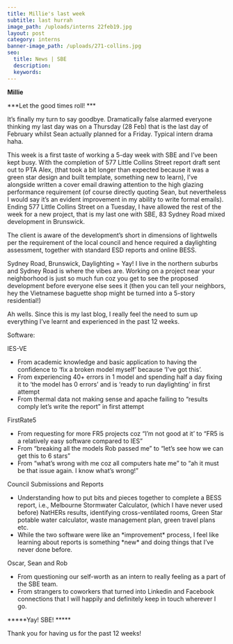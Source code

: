 ```yaml
---
title: Millie's last week
subtitle: last hurrah
image_path: /uploads/interns 22feb19.jpg
layout: post
category: interns
banner-image_path: /uploads/271-collins.jpg
seo:
  title: News | SBE
  description:
  keywords:
---
```


**Millie**

***Let the good times roll! ***

It’s finally my turn to say goodbye. Dramatically false alarmed everyone thinking my last day was on a Thursday (28 Feb) that is the last day of February whilst Sean actually planned for a Friday. Typical intern drama haha.

This week is a first taste of working a 5-day week with SBE and I’ve been kept busy. With the completion of 577 Little Collins Street report draft sent out to PTA Alex, (that took a bit longer than expected because it was a green star design and built template, something new to learn), I’ve alongside written a cover email drawing attention to the high glazing performance requirement (of course directly quoting Sean, but nevertheless I would say it’s an evident improvement in my ability to write formal emails). Ending 577 Little Collins Street on a Tuesday, I have allowed the rest of the week for a new project, that is my last one with SBE, 83 Sydney Road mixed development in Brunswick.

The client is aware of the development’s short in dimensions of lightwells per the requirement of the local council and hence required a daylighting assessment, together with standard ESD reports and online BESS.

Sydney Road, Brunswick, Daylighting = Yay! I live in the northern suburbs and Sydney Road is where the vibes are. Working on a project near your neighborhood is just so much fun coz you get to see the proposed development before everyone else sees it (then you can tell your neighbors, hey the Vietnamese baguette shop might be turned into a 5-story residential!)

Ah wells. Since this is my last blog, I really feel the need to sum up everything I’ve learnt and experienced in the past 12 weeks.

Software:

IES-VE

* From academic knowledge and basic application to having the confidence to ‘fix a broken model myself’ because ‘I’ve got this’.
* From experiencing 40+ errors in 1 model and spending half a day fixing it to ‘the model has 0 errors’ and is ‘ready to run daylighting’ in first attempt
* From thermal data not making sense and apache failing to “results comply let’s write the report” in first attempt

FirstRate5

* From requesting for more FR5 projects coz “I’m not good at it’ to “FR5 is a relatively easy software compared to IES”
* From “breaking all the models Rob passed me” to “let’s see how we can get this to 6 stars”
* From “what’s wrong with me coz all computers hate me” to “ah it must be that issue again. I know what’s wrong!”

Council Submissions and Reports

* Understanding how to put bits and pieces together to complete a BESS report, i.e., Melbourne Stormwater Calculator, (which I have never used before) NatHERs results, identifying cross-ventilated rooms, Green Star potable water calculator, waste management plan, green travel plans etc.
* While the two software were like an \*improvement\* process, I feel like learning about reports is something \*new\* and doing things that I’ve never done before.

Oscar, Sean and Rob

* From questioning our self-worth as an intern to really feeling as a part of the SBE team.
* From strangers to coworkers that turned into Linkedin and Facebook connections that I will happily and definitely keep in touch wherever I go.

\*\*\*\*\*Yay! SBE! \*\*\*\*\*

Thank you for having us for the past 12 weeks!